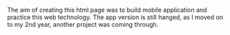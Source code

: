The aim of creating this html page was to build mobile application and practice this web technology.
The app version is still hanged, as I moved on to my 2nd year, another project was coming through.
